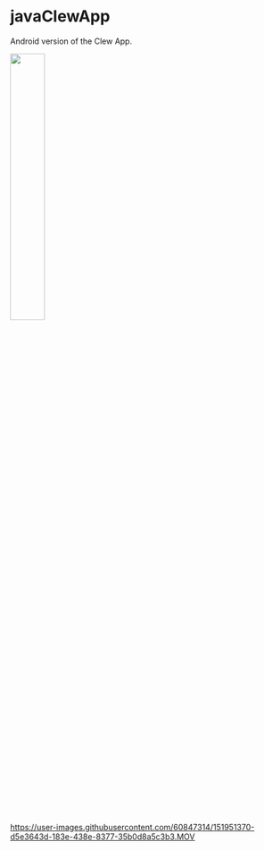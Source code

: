# javaClewApp

Android version of the Clew App.

<img src="https://user-images.githubusercontent.com/60847314/156582190-22f2a113-ad56-46b1-8566-dc3ee0e8fe0e.png" width=35%>

https://user-images.githubusercontent.com/60847314/151951370-d5e3643d-183e-438e-8377-35b0d8a5c3b3.MOV
